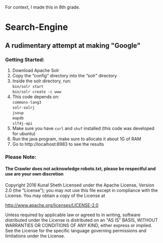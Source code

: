For context, I made this in 8th grade.


# Search-Engine
## A rudimentary attempt at making "Google"

### Getting Started:  
  1. Download Apache Solr  
  2. Copy the “config” directory into the “solr” directory  
  3. Inside the solr directory, run:  
 `bin/solr start`  
 `bin/solr create -c www`  
  4. This code depends on:  
 `commons-lang3`  
 `solr-solrj`  
 `jsoup`  
 `mapdb`  
 `slf4j-api`  
  5. Make sure you have `curl` and `shuf` installed (this code was developed for ubuntu)  
  6. Run the java program, make sure to allocate it about 1G of RAM  
  7. Go to http://localhost:8983 to see the results   

### Please Note:  
#### The Crawler does not acknowledge robots.txt, please be respectful and use are your own discretion 

Copyright 2016 Kunal Sheth
Licensed under the Apache License, Version 2.0 (the "License");
you may not use this file except in compliance with the License.
You may obtain a copy of the License at

http://www.apache.org/licenses/LICENSE-2.0

Unless required by applicable law or agreed to in writing, software
distributed under the License is distributed on an "AS IS" BASIS,
WITHOUT WARRANTIES OR CONDITIONS OF ANY KIND, either express or implied.
See the License for the specific language governing permissions and
limitations under the License.
